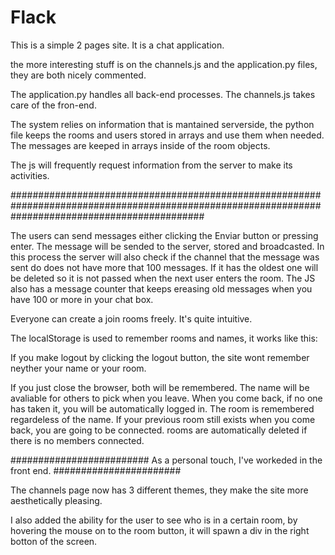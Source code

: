 # Flack

This is a simple 2 pages site.
It is a chat application.

the more interesting stuff is on the channels.js and the application.py files, they are both nicely commented.

The application.py handles all back-end processes.
The channels.js takes care of the fron-end.

The system relies on information that is mantained serverside, the python file keeps the rooms and users stored in arrays and use them when needed.
The messages are keeped in arrays inside of the room objects.

The js will frequently request information from the server to make its activities.

###################################################################################################################################################

The users can send messages either clicking the Enviar button or pressing enter. The message will be sended to the server, stored and broadcasted.
In this process the server will also check if the channel that the message was sent do does not have more that 100 messages. If it has the oldest one will be deleted so it is not passed when the next user enters the room.
The JS also has a message counter that keeps ereasing old messages when you have 100 or more in your chat box.

Everyone can create a join rooms freely. It's quite intuitive.




The localStorage is used to remember rooms and names, it works like this:

If you make logout by clicking the logout button, the site wont remember neyther your name or your room.

If you just close the browser, both will be remembered.
	The name will be avaliable for others to pick when you leave. When you come back, if no one has taken it, you will be automatically logged in.
	The room is remembered regardeless of the name. If your previous room still exists when you come back, you are going to be connected.
		rooms are automatically deleted if there is no members connected.



######################### As a personal touch, I've workeded in the front end. ####################### 

The channels page now has 3 different themes, they make the site more aesthetically pleasing.

I also added the ability for the user to see who is in a certain room, by hovering the mouse on to the room button, it will spawn a div in the right botton of the screen.